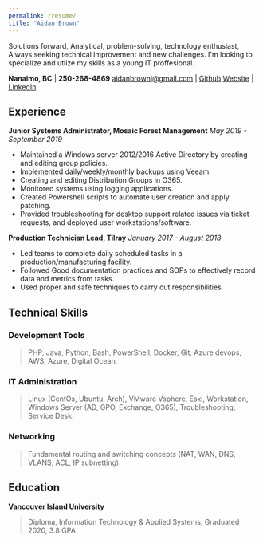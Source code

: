 ```yaml
---
permalink: /resume/
title: "Aidan Brown"
---
```



Solutions forward, Analytical, problem-solving, technology enthusiast,
Always seeking technical improvement and new challenges. I'm looking to specialize
and utlize my skills as a young IT proffesional.


**Nanaimo, BC**                   |  **250-268-4869**
aidanbrownj@gmail.com             |  [Github](https://github.com/h4wk590) 
[Website](aidanb.net)             |  [LinkedIn](https://ca.linkedin.com/in/aidan-brown-8312a7181)

## Experience

**Junior Systems Administrator, Mosaic Forest Management**
*May 2019 - September 2019*

- Maintained  a Windows server 2012/2016 Active Directory by creating and editing group policies.
- Implemented daily/weekly/monthly backups using Veeam.
- Creating and editing Distribution Groups in O365.
- Monitored systems using logging applications. 
- Created Powershell scripts to automate user creation and apply patching. 
- Provided troubleshooting for desktop support related issues via ticket requests, and deployed user workstations/software.

**Production Technician Lead, Tilray**
*January 2017 - August 2018*

- Led teams to complete daily scheduled tasks in a production/manufacturing facility. 
- Followed Good documentation practices and SOPs to effectively record data and metrics from tasks. 
- Used proper and safe techniques to carry out responsibilities. 


## Technical Skills

### Development Tools

> PHP, Java, Python, Bash, PowerShell,
> Docker, Git, Azure devops,
> AWS, Azure, Digital Ocean.

### IT Administration

> Linux (CentOs, Ubuntu, Arch),
> VMware Vsphere, Esxi, Workstation,
> Windows Server (AD, GPO, Exchange, O365),
> Troubleshooting, Service Desk.

### Networking

> Fundamental routing and switching concepts (NAT, WAN, DNS, VLANS, ACL, IP subnetting).

## Education

**Vancouver Island University**
> Diploma, Information Technology & Applied Systems,
> Graduated 2020, 3.8 GPA





